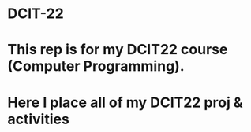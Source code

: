 # DCIT-22
# This rep is for my DCIT22 course (Computer Programming). 
# Here I place all of my DCIT22 proj & activities
